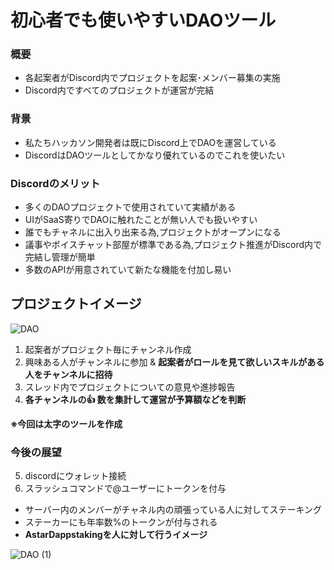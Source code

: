 # 初心者でも使いやすいDAOツール

### 概要
- 各起案者がDiscord内でプロジェクトを起案･メンバー募集の実施
- Discord内ですべてのプロジェクトが運営が完結

### 背景
- 私たちハッカソン開発者は既にDiscord上でDAOを運営している
- DiscordはDAOツールとしてかなり優れているのでこれを使いたい

### Discordのメリット
- 多くのDAOプロジェクトで使用されていて実績がある
- UIがSaaS寄りでDAOに触れたことが無い人でも扱いやすい
- 誰でもチャネルに出入り出来る為,プロジェクトがオープンになる
- 議事やボイスチャット部屋が標準である為,プロジェクト推進がDiscord内で完結し管理が簡単
- 多数のAPIが用意されていて新たな機能を付加し易い

## プロジェクトイメージ
![DAO](https://user-images.githubusercontent.com/20737362/226179119-417f9300-8063-49dc-9176-0c2120dd66db.jpg)

1. 起案者がプロジェクト毎にチャンネル作成  
2. 興味ある人がチャンネルに参加 & **起案者がロールを見て欲しいスキルがある人をチャンネルに招待**  
3. スレッド内でプロジェクトについての意見や進捗報告  
4. **各チャンネルの👍 数を集計して運営が予算額などを判断**  

**※今回は太字のツールを作成**    

### 今後の展望  
5. discordにウォレット接続  
6. スラッシュコマンドで@ユーザーにトークンを付与
  - サーバー内のメンバーがチャネル内の頑張っている人に対してステーキング
  - ステーカーにも年率数%のトークンが付与される
  - **AstarDappstakingを人に対して行うイメージ**

![DAO (1)](https://user-images.githubusercontent.com/20737362/226179726-17b26eef-2964-47d5-9b1c-c0c44a10cb21.jpg)
